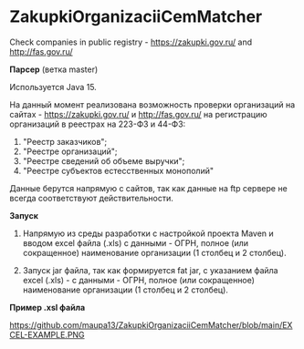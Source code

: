 # ZakupkiOrganizaciiCemMatcher
Check companies in public registry - https://zakupki.gov.ru/ and http://fas.gov.ru/

**Парсер** (ветка master)

Используется Java 15.

На данный момент реализована возможность проверки организаций на сайтах - https://zakupki.gov.ru/ и http://fas.gov.ru/ 
на регистрацию организаций в реестрах на 223-ФЗ и 44-ФЗ:
1. "Реестр заказчиков"; 
2. "Реестре организаций";
3. "Реестре сведений об объеме выручки";
4. "Реестре субъектов естесственных монополий"

Данные берутся напрямую с сайтов, так как данные на ftp сервере не всегда соответствуют действительности.

**Запуск** 

1. Напрямую из среды разработки с настройкой проекта Maven и вводом excel файла (.xls) с данными - ОГРН, 
полное (или сокращенное) наименование организации (1 столбец и 2 столбец).

2. Запуск jar файла, так как формируется fat jar, с указанием файла excel (.xls) - с данными - ОГРН,
полное (или сокращенное) наименование организации (1 столбец и 2 столбец).

**Пример .xsl файла**

https://github.com/maupa13/ZakupkiOrganizaciiCemMatcher/blob/main/EXCEL-EXAMPLE.PNG
